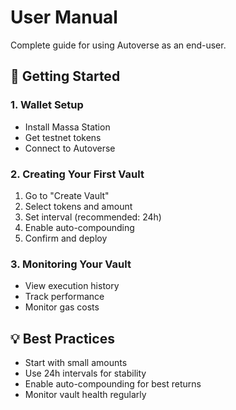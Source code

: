 # User Manual

Complete guide for using Autoverse as an end-user.

## 🎯 Getting Started

### 1. Wallet Setup
- Install Massa Station
- Get testnet tokens
- Connect to Autoverse

### 2. Creating Your First Vault
1. Go to "Create Vault"
2. Select tokens and amount
3. Set interval (recommended: 24h)
4. Enable auto-compounding
5. Confirm and deploy

### 3. Monitoring Your Vault
- View execution history
- Track performance
- Monitor gas costs

## 💡 Best Practices

- Start with small amounts
- Use 24h intervals for stability
- Enable auto-compounding for best returns
- Monitor vault health regularly